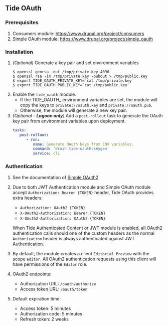 ## Tide OAuth

### Prerequisites
1. Consumers module: https://www.drupal.org/project/consumers
2. Simple OAuth module: https://www.drupal.org/project/simple_oauth

### Installation
1. _(Optional)_ Generate a key pair and set environment variables
    ```shell script
    $ openssl genrsa -out /tmp/private.key 4096
    $ openssl rsa -in /tmp/private.key -pubout > /tmp/public.key
    $ export TIDE_OAUTH_PRIVATE_KEY=`cat /tmp/private.key`
    $ export TIDE_OAUTH_PUBLIC_KEY=`cat /tmp/public.key`
    ```
2. Enable the `tide_oauth` module.
    * If the TIDE_OAUTH_ environment variables are set, the module will copy
    the keys to `private://oauth.key` and `private://oauth.pub`.
    * Otherwise, the module will generate a new key pair.
3. _(Optional - **Lagoon only**)_ Add a `post-rollout` task to generate the OAuth
    key pair from environment variables upon deployment.
    ```yaml
    tasks:
       post-rollout:
          - run:
             name: Generate OAuth keys from ENV variables.
             command: 'drush tide-oauth:keygen'
             service: cli
    ```    

### Authentication
1. See the documentation of [Simple OAuth2](https://www.drupal.org/node/2843627)
2. Due to both JWT Authentication module and Simple OAuth module accept 
    `Authorization: Bearer {TOKEN}` header, Tide OAuth provides extra headers:
    * `Authorization: OAuth2 {TOKEN}`     
    * `X-OAuth2-Authorization: Bearer {TOKEN}`
    * `X-OAuth2-Authorization: OAuth2 {TOKEN}` 
    
    When Tide Authenticated Content or JWT module is enabled, all OAuth2 
    authentication calls should one of the custom headers as the normal 
    `Authorization` header is always authenticated against JWT Authentication.
3. By default, the module creates a client `Editorial Preview` with the scope
    `editor`. All OAuth2 authentication requests using this client will have
    permissions of the `Editor` role.
4. OAuth2 endpoints:
    * Authorization URL: `/oauth/authorize`
    * Access token URL: `/oauth/token`
5. Default expiration time:
    * Access token: 5 minutes
    * Authorization code: 5 minutes
    * Refresh token: 2 weeks
